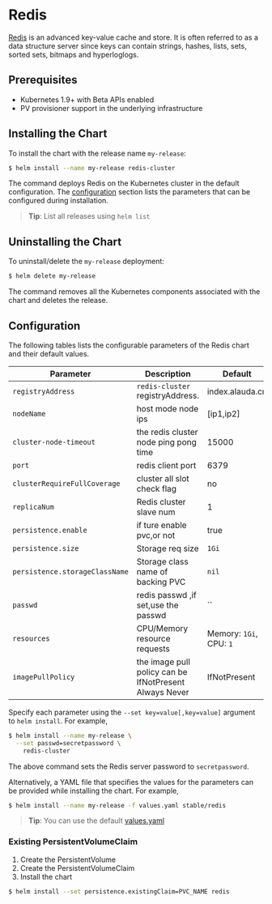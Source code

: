 # Redis

[Redis](http://redis.io/) is an advanced key-value cache and store. It is often referred to as a data structure server since keys can contain strings, hashes, lists, sets, sorted sets, bitmaps and hyperloglogs.



## Prerequisites

- Kubernetes 1.9+ with Beta APIs enabled
- PV provisioner support in the underlying infrastructure

## Installing the Chart

To install the chart with the release name `my-release`:

```bash
$ helm install --name my-release redis-cluster
```

The command deploys Redis on the Kubernetes cluster in the default configuration. The [configuration](#configuration) section lists the parameters that can be configured during installation.

> **Tip**: List all releases using `helm list`

## Uninstalling the Chart

To uninstall/delete the `my-release` deployment:

```bash
$ helm delete my-release
```

The command removes all the Kubernetes components associated with the chart and deletes the release.

## Configuration

The following tables lists the configurable parameters of the Redis chart and their default values.

|           Parameter           |                Description                 |           Default            |
|-------------------------------|--------------------------------------------|------------------------------|
| `registryAddress`             | `redis-cluster` registryAddress.           | index.alauda.cn              |
| `nodeName`                    | host mode node ips                         | [ip1,ip2]                    |
| `cluster-node-timeout`        | the redis cluster node ping pong time      | 15000                        |
| `port`                        | redis client port                          | 6379                         |
| `clusterRequireFullCoverage`  | cluster all slot check flag                | no                           |
| `replicaNum`                  | Redis cluster slave num                    | 1                            |
| `persistence.enable`          | if ture enable pvc,or not                  | true                         |
| `persistence.size`            | Storage  req size                          | `1Gi`                        |
| `persistence.storageClassName`| Storage class name of backing PVC          | `nil`                        |
| `passwd`                      | redis passwd ,if set,use the passwd        | ``                           |
| `resources`                   | CPU/Memory resource requests               | Memory: `1Gi`, CPU: `1`      |
| `imagePullPolicy`             | the image pull policy can be IfNotPresent  Always  Never| IfNotPresent    |




Specify each parameter using the `--set key=value[,key=value]` argument to `helm install`. For example,

```bash
$ helm install --name my-release \
  --set passwd=secretpassword \
    redis-cluster
```

The above command sets the Redis server password to `secretpassword`.

Alternatively, a YAML file that specifies the values for the parameters can be provided while installing the chart. For example,

```bash
$ helm install --name my-release -f values.yaml stable/redis
```

> **Tip**: You can use the default [values.yaml](values.yaml)



### Existing PersistentVolumeClaim

1. Create the PersistentVolume
1. Create the PersistentVolumeClaim
1. Install the chart
```bash
$ helm install --set persistence.existingClaim=PVC_NAME redis
```
